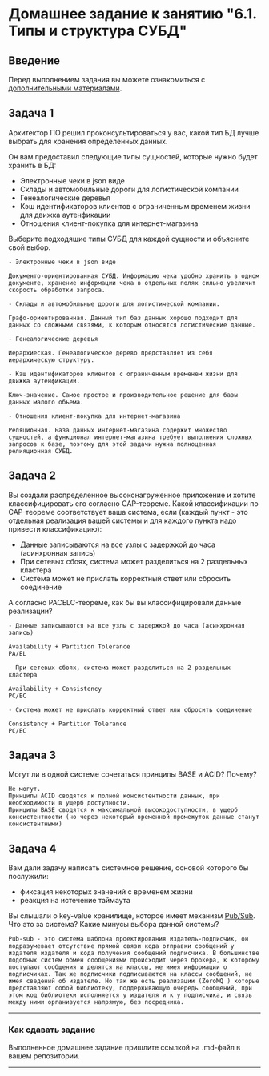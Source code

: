 # Домашнее задание к занятию "6.1. Типы и структура СУБД"

## Введение

Перед выполнением задания вы можете ознакомиться с 
[дополнительными материалами](https://github.com/netology-code/virt-homeworks/tree/master/additional/README.md).

## Задача 1

Архитектор ПО решил проконсультироваться у вас, какой тип БД 
лучше выбрать для хранения определенных данных.

Он вам предоставил следующие типы сущностей, которые нужно будет хранить в БД:

- Электронные чеки в json виде
- Склады и автомобильные дороги для логистической компании
- Генеалогические деревья
- Кэш идентификаторов клиентов с ограниченным временем жизни для движка аутенфикации
- Отношения клиент-покупка для интернет-магазина

Выберите подходящие типы СУБД для каждой сущности и объясните свой выбор.

```
- Электронные чеки в json виде 

Документо-ориентированная СУБД. Информацию чека удобно хранить в одном документе, хранение информации чека в отдельных полях сильно увеличит скорость обработки запроса.

- Склады и автомобильные дороги для логистической компании.

Графо-ориентированная. Данный тип баз данных хорошо подходит для данных со сложными связями, к которым относятся логистические данные.

- Генеалогические деревья

Иерархиеская. Генеалогическое дерево представляет из себя иерархическую структуру.

- Кэш идентификаторов клиентов с ограниченным временем жизни для движка аутенфикации.

Ключ-значение. Самое простое и производительное решение для базы данных малого объема.

- Отношения клиент-покупка для интернет-магазина

Реляционная. База данных интернет-магазина содержит множество сущностей, а функционал интернет-магазина требует выполнения сложных запросов к базе, поэтому для этой задачи нужна полноценная релияционная СУБД.  
```


## Задача 2

Вы создали распределенное высоконагруженное приложение и хотите классифицировать его согласно 
CAP-теореме. Какой классификации по CAP-теореме соответствует ваша система, если 
(каждый пункт - это отдельная реализация вашей системы и для каждого пункта надо привести классификацию):

- Данные записываются на все узлы с задержкой до часа (асинхронная запись)
- При сетевых сбоях, система может разделиться на 2 раздельных кластера
- Система может не прислать корректный ответ или сбросить соединение

А согласно PACELC-теореме, как бы вы классифицировали данные реализации?

```
- Данные записываются на все узлы с задержкой до часа (асинхронная запись)

Availability + Partition Tolerance
PA/EL

- При сетевых сбоях, система может разделиться на 2 раздельных кластера

Availability + Consistency
PC/EC

- Система может не прислать корректный ответ или сбросить соединение

Consistency + Partition Tolerance
PC/EC
```

## Задача 3

Могут ли в одной системе сочетаться принципы BASE и ACID? Почему?

```
Не могут. 
Принципы ACID сводятся к полной консистентности данных, при необходимости в ущерб доступности.
Принципы BASE сводятся к максимальной высокодоступности, в ущерб консистентности (но через некоторый временной промежуток данные станут консистентными)
```

## Задача 4

Вам дали задачу написать системное решение, основой которого бы послужили:

- фиксация некоторых значений с временем жизни
- реакция на истечение таймаута

Вы слышали о key-value хранилище, которое имеет механизм [Pub/Sub](https://habr.com/ru/post/278237/). 
Что это за система? Какие минусы выбора данной системы?

```
Pub-sub - это система шаблона проектирования издатель-подписчик, он подразумевает отсутствие прямой связи кода отправки сообщений у издателя издателя и кода получения сообщений подписчика. В большинстве подобных систем обмен сообщениями происходит через брокера, к которому поступают сообщения и делятся на классы, не имея информации о подписчиках. Так же подписчики подписываются на классы сообщений, не имея сведений об издателе. Но так же есть реализации (ZeroMQ ) которые представляют собой библиотеку, поддерживающую очередь сообщений, при этом код библиотеки исполняется у издателя и к у подписчика, и связь между ними организуется напрямую, без посредника.
```
---

### Как cдавать задание

Выполненное домашнее задание пришлите ссылкой на .md-файл в вашем репозитории.

---
